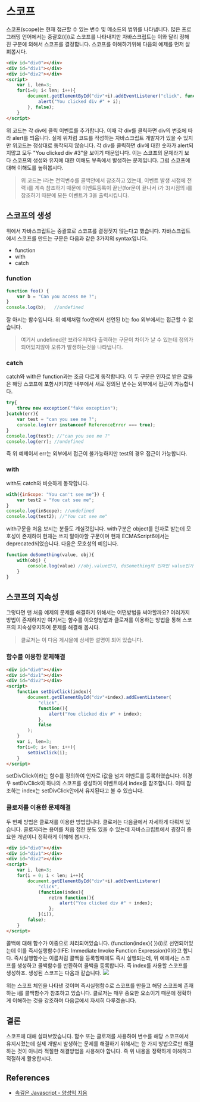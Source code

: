 # 스코프

스코프(scope)는 현재 접근할 수 있는 변수 및 메소드의 범위를 나타냅니다.  많은 프로그래밍 언어에서는 중괄호({})로 스코프를 나타내지만 자바스크립트는 이와 달리 정해진 구분에 의해서 스코프를 결정합니다. 스코프를 이해하기위해 다음의 예제를 먼저 살펴봅시다.
```html
<div id="div0"></div>
<div id="div1"></div>
<div id="div2"></div>
<script>
	var i, len=3;
	for(i=0; i< len; i++){
		document.getElementById("div"+i).addEventListener("click", function(){
			alert("You clicked div #" + i);
		}, false);
	}
</script>
```
위 코드는 각 div에 클릭 이벤트를 추가합니다. 이때 각 div를 클릭하면 div의 번호에 따라 alert를 띄웁니다. 실제 위처럼 코드를 작성하는 자바스크립트 개발자가 있을 수 있지만 위코드는 정상대로 동작되지 않습니다. 각 div를 클릭하면 div에 대한 숫자가 alert되지많고 모두 "You clicked div #3"을 보이기 때문입니다.  이는 스코프의 문제라기 보다 스코프의 생성와 유지에 대한 이해도 부족에서 발생하는 문제입니다. 그럼 스코프에 대해 이해도를 높혀봅시다.

> 위 코드는  i라는 전역변수를 콜백안에서 참조하고 있는데, 이벤트 발생 시점에 전력 i를 계속 참조하기 때문에 이벤트등록이 끝난(for문이 끝나서 i가 3)시점의 i를 참조하기 때문에 모든 이벤트가  3을 출력시킵니다.


## 스코프의 생성
위에서 자바스크립트는 중괄호로 스코프를 결정짓지 않는다고 했습니다. 자바스크립트에서 스코프를 만드는 구문은 다음과 같은 3가지의 syntax입니다.
* function
* with
* catch

### function
```js
function foo() {
	var b = "Can you access me ?";
}
console.log(b);   //undefined
```
잘 아시는 함수입니다.  위 예제처럼 foo안에서 선언된 b는 foo 외부에서는 접근할 수 없습니다. 
>여기서 undefined란 브라우저마다 출력하는 구문이 차이가 날 수 있는데 정의가 되어있지않아 오류가 발생하는것을 나타냅니다.

### catch
catch와 with은 function과는 조금 다르게 동작합니다.  이 두 구문은 인자로 받은 값들은 해당 스코프에 포함시키지만 내부에서 새로 정의된 변수는 외부에서 접근이 가능합니다.
```js
try{
	throw new exception("fake exception");
}catch(err){
	var test = "can you see me ?";
	console.log(err instanceof ReferenceError === true);
}
console.log(test); //"can you see me ?"
console.log(err); //undefined
```
즉 위 예제이서 err는 외부에서 접근이 불가능하지만 test의 경우 접근이 가능합니다.
### with
with도 catch와 비슷하게 동작합니다. 
```js
with({inScope: "You can't see me"}) {
	var test2 = "You cat see me";
}
console.log(inScope); //undefined
console.log(test2); //"You cat see me"
```
with구문을 처음 보시는 분들도 계실것입니다. with구분은 object를 인자로 받는데 모호성이 존재하여 현재는 쓰지 말아야할 구문이며 현재 ECMAScript6에서는 deprecated되었습니다. 다음은 모호성의 예입니다.
```js
function doSomething(value, obj){
	with(obj) {
		console.log(value) //obj.value인가, doSomething의 인자인 value인가?
	}
}
```

## 스코프의 지속성
그렇다면 맨 처음 예제의 문제를 해결하기 위해서는 어떤방법을 써야할까요? 여러가지 방법이 존재하지만 여기서는 함수를 이요항방법과 클로저를 이용하는 방법을 통해 스코프의 지속성유지하여 문제를 해결해 봅시다.

> 클로저는 이 다음 게시을에 상세한 설명이 되어 있습니다.

### 함수를 이용한 문제해결
```html
<div id="div0"></div>
<div id="div1"></div>
<div id="div2"></div>
<script>
	function setDivClick(index){
		document.getElementById("div"+index).addEventListener(
			"click",
			function(){
				alert("You clicked div #" + index);
			}, 
			false
		);
	}
	var i, len=3;
	for(i=0; i< len; i++){
		setDivClick(i);
	}
</script>
```
setDivClick이라는 함수를 정의하여 인자로 i값을 넘겨 이벤트를 등록하였습니다. 이경우 setDivClick이 하나의 스코프를 생성하여 이벤트에서 index를 참조합니다. 이때 참조하는  index는 setDivClick안에서 유지된다고 볼 수 있습니다.


### 클로저를 이용한 문제해결
두 번째 방법은 클로저를 이용한 방법입니다. 클로저는 다음글에서 자세하게 다뤄져 있습니다. 클로저라는 용어를 처음 접한 분도 있을 수 있는데 자바스크립트에서 굉장히 중요한 개념이니 정확하게 이해해 봅시다.
```html
<div id="div0"></div>
<div id="div1"></div>
<div id="div2"></div>
<script>
	var i, len=3;
	for(i = 0; i < len; i++){
		document.getElementById("div"+i).addEventListener(
			"click",
			(function(index){
				retrn function(){
					alert("You clicked div #" + index);
				};
			}(i)),
		false);
	}
</script>
```
콜백에 대해 함수가 이중으로 처리되어있습니다. (function(index){ })(i)로 선언되어있는데 이를 즉시실행함수(IIFE: Immediate Invoke Function Expression)이라고 합니다. 즉시실행함수는 이름처럼 콜백을 등록할때에도 즉시 실행되는데, 위 예에서는 스코프를 생성하고 콜백함수를 반환하여 콜백을 등록합니다. 즉 index를 사용할 스코프를 생성하죠. 생성된 스코프는 다음과 같습니다.
![](/public/js-scope.png)

위는 스코프 체인을 나타낸 것이며 즉시실행함수로 스코프를 만들고 해당 스코프에 존재하는 i를 콜백함수가 참조하고 있습니다. 클로저는 매우 중요한 요소이기 때문에 정확하게 이해하는 것을 강조하며 다음글에서 자세히 다루겠습니다. 


## 결론
스코프에 대해 살펴보았습니다. 함수 또는 클로저를 사용하여 변수를 해당 스코프에서 유지시켰는데 실제 개발시 발생하는 문제를 해결하기 위해서는 한 가지 방법으로만 해결하는 것이 아니라 적절한 해결방법을 사용해야 합니다. 즉 위 내용을 정확하게 이해하고 적절하게 활용합시다. 

## References
* [속깊은 Javascript - 양성익 지음](http://www.kyobobook.co.kr/product/detailViewKor.laf?ejkGb=KOR&mallGb=KOR&barcode=9791186710098&orderClick=LEA&Kc=)